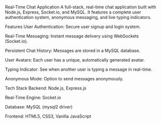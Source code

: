 Real-Time Chat Application
A full-stack, real-time chat application built with Node.js, Express, Socket.io, and MySQL. It features a complete user authentication system, anonymous messaging, and live typing indicators.

Features
User Authentication: Secure user signup and login system.

Real-Time Messaging: Instant message delivery using WebSockets (Socket.io).

Persistent Chat History: Messages are stored in a MySQL database.

User Avatars: Each user has a unique, automatically generated avatar.

Typing Indicator: See when another user is typing a message in real-time.

Anonymous Mode: Option to send messages anonymously.

Tech Stack
Backend: Node.js, Express.js

Real-Time Engine: Socket.io

Database: MySQL (mysql2 driver)

Frontend: HTML5, CSS3, Vanilla JavaScript
